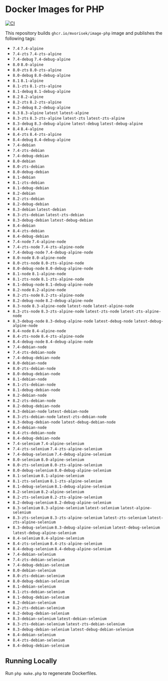 # Docker Images for PHP

[![CI](https://github.com/mvorisek/image-php/actions/workflows/ci.yml/badge.svg?branch=master)](https://github.com/mvorisek/image-php/actions?query=branch:master)

This repository builds `ghcr.io/mvorisek/image-php` image and publishes the following tags:

- `7.4` `7.4-alpine`
- `7.4-zts` `7.4-zts-alpine`
- `7.4-debug` `7.4-debug-alpine`
- `8.0` `8.0-alpine`
- `8.0-zts` `8.0-zts-alpine`
- `8.0-debug` `8.0-debug-alpine`
- `8.1` `8.1-alpine`
- `8.1-zts` `8.1-zts-alpine`
- `8.1-debug` `8.1-debug-alpine`
- `8.2` `8.2-alpine`
- `8.2-zts` `8.2-zts-alpine`
- `8.2-debug` `8.2-debug-alpine`
- `8.3` `8.3-alpine` `latest` `latest-alpine`
- `8.3-zts` `8.3-zts-alpine` `latest-zts` `latest-zts-alpine`
- `8.3-debug` `8.3-debug-alpine` `latest-debug` `latest-debug-alpine`
- `8.4` `8.4-alpine`
- `8.4-zts` `8.4-zts-alpine`
- `8.4-debug` `8.4-debug-alpine`
- `7.4-debian`
- `7.4-zts-debian`
- `7.4-debug-debian`
- `8.0-debian`
- `8.0-zts-debian`
- `8.0-debug-debian`
- `8.1-debian`
- `8.1-zts-debian`
- `8.1-debug-debian`
- `8.2-debian`
- `8.2-zts-debian`
- `8.2-debug-debian`
- `8.3-debian` `latest-debian`
- `8.3-zts-debian` `latest-zts-debian`
- `8.3-debug-debian` `latest-debug-debian`
- `8.4-debian`
- `8.4-zts-debian`
- `8.4-debug-debian`
- `7.4-node` `7.4-alpine-node`
- `7.4-zts-node` `7.4-zts-alpine-node`
- `7.4-debug-node` `7.4-debug-alpine-node`
- `8.0-node` `8.0-alpine-node`
- `8.0-zts-node` `8.0-zts-alpine-node`
- `8.0-debug-node` `8.0-debug-alpine-node`
- `8.1-node` `8.1-alpine-node`
- `8.1-zts-node` `8.1-zts-alpine-node`
- `8.1-debug-node` `8.1-debug-alpine-node`
- `8.2-node` `8.2-alpine-node`
- `8.2-zts-node` `8.2-zts-alpine-node`
- `8.2-debug-node` `8.2-debug-alpine-node`
- `8.3-node` `8.3-alpine-node` `latest-node` `latest-alpine-node`
- `8.3-zts-node` `8.3-zts-alpine-node` `latest-zts-node` `latest-zts-alpine-node`
- `8.3-debug-node` `8.3-debug-alpine-node` `latest-debug-node` `latest-debug-alpine-node`
- `8.4-node` `8.4-alpine-node`
- `8.4-zts-node` `8.4-zts-alpine-node`
- `8.4-debug-node` `8.4-debug-alpine-node`
- `7.4-debian-node`
- `7.4-zts-debian-node`
- `7.4-debug-debian-node`
- `8.0-debian-node`
- `8.0-zts-debian-node`
- `8.0-debug-debian-node`
- `8.1-debian-node`
- `8.1-zts-debian-node`
- `8.1-debug-debian-node`
- `8.2-debian-node`
- `8.2-zts-debian-node`
- `8.2-debug-debian-node`
- `8.3-debian-node` `latest-debian-node`
- `8.3-zts-debian-node` `latest-zts-debian-node`
- `8.3-debug-debian-node` `latest-debug-debian-node`
- `8.4-debian-node`
- `8.4-zts-debian-node`
- `8.4-debug-debian-node`
- `7.4-selenium` `7.4-alpine-selenium`
- `7.4-zts-selenium` `7.4-zts-alpine-selenium`
- `7.4-debug-selenium` `7.4-debug-alpine-selenium`
- `8.0-selenium` `8.0-alpine-selenium`
- `8.0-zts-selenium` `8.0-zts-alpine-selenium`
- `8.0-debug-selenium` `8.0-debug-alpine-selenium`
- `8.1-selenium` `8.1-alpine-selenium`
- `8.1-zts-selenium` `8.1-zts-alpine-selenium`
- `8.1-debug-selenium` `8.1-debug-alpine-selenium`
- `8.2-selenium` `8.2-alpine-selenium`
- `8.2-zts-selenium` `8.2-zts-alpine-selenium`
- `8.2-debug-selenium` `8.2-debug-alpine-selenium`
- `8.3-selenium` `8.3-alpine-selenium` `latest-selenium` `latest-alpine-selenium`
- `8.3-zts-selenium` `8.3-zts-alpine-selenium` `latest-zts-selenium` `latest-zts-alpine-selenium`
- `8.3-debug-selenium` `8.3-debug-alpine-selenium` `latest-debug-selenium` `latest-debug-alpine-selenium`
- `8.4-selenium` `8.4-alpine-selenium`
- `8.4-zts-selenium` `8.4-zts-alpine-selenium`
- `8.4-debug-selenium` `8.4-debug-alpine-selenium`
- `7.4-debian-selenium`
- `7.4-zts-debian-selenium`
- `7.4-debug-debian-selenium`
- `8.0-debian-selenium`
- `8.0-zts-debian-selenium`
- `8.0-debug-debian-selenium`
- `8.1-debian-selenium`
- `8.1-zts-debian-selenium`
- `8.1-debug-debian-selenium`
- `8.2-debian-selenium`
- `8.2-zts-debian-selenium`
- `8.2-debug-debian-selenium`
- `8.3-debian-selenium` `latest-debian-selenium`
- `8.3-zts-debian-selenium` `latest-zts-debian-selenium`
- `8.3-debug-debian-selenium` `latest-debug-debian-selenium`
- `8.4-debian-selenium`
- `8.4-zts-debian-selenium`
- `8.4-debug-debian-selenium`

## Running Locally

Run `php make.php` to regenerate Dockerfiles.
